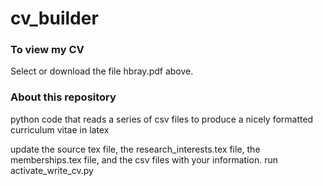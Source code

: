 # cv_builder

### To view my CV

Select or download the file hbray.pdf above. 

### About this repository 

python code that reads a series of csv files to produce a nicely formatted curriculum vitae in latex

update the source tex file, the research_interests.tex file, the memberships.tex file, and the csv files with your information. run activate_write_cv.py 


